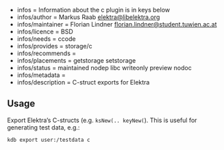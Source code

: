 - infos = Information about the c plugin is in keys below
- infos/author = Markus Raab <elektra@libelektra.org>
- infos/maintainer = Florian Lindner <florian.lindner@student.tuwien.ac.at>
- infos/licence = BSD
- infos/needs = ccode
- infos/provides = storage/c
- infos/recommends =
- infos/placements = getstorage setstorage
- infos/status = maintained nodep libc writeonly preview nodoc
- infos/metadata =
- infos/description = C-struct exports for Elektra

## Usage

Export Elektra’s C-structs (e.g. `ksNew(.. keyNew(`). This is
useful for generating test data, e.g.:

```sh
kdb export user:/testdata c
```
